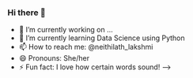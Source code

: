 ### Hi there 👋


- 🔭 I’m currently working on ...
- 🌱 I’m currently learning Data Science using Python
- 📫 How to reach me: @neithilath_lakshmi
- 😄 Pronouns: She/her
- ⚡ Fun fact: I love how certain words sound!
-->
